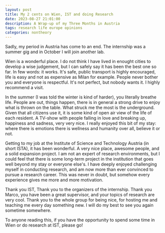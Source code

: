 ```yaml
---
layout: post
title: My 2 cents on Wien, IST and doing Research 
date: 2023-08-27 21:01:00
description: A Wrap-up of my Three Months in Austria
tags: research life europe opinions
categories: nontheory
---
```


Sadly, my period in Austria has come to an end. The internship was a summer gig and in October I will join another lab. 

Wien is a wonderful place. I do not think I have lived in enought cities to develop a wise judgement, but I can safely say it has been the best one so far. In few words: it works. It's safe, public transport is highly encouraged, life is easy and not as expensive as Milan for example. People never bother you and everyone is respectful. It's not perfect, but nobody wants it. I highly recommend a visit. 

In the summer (I was told the winter is kind of harder), you literally breathe life. People are out, things happen, there is in general a strong drive to enjoy what is thrown on the table. What struck me the most is the underground. Given that all citizens use it, it is some kind of open air view of the life of each resident. A TV-show with people falling in love and breaking up, happiness and sadness, very very nice. I really enjoyed this bit of my stay: where there is emotions there is wellness and humanity over all, believe it or not.

Getting to my job at the Institute of Science and Technology Austria (in short ISTA), it has been wonderful. A very nice place, awesome people, and a solid expansion project. I am not an expert of research environments, but I could feel that there is some long-term project in the institution that goes well beyond my stay or everyone else's. 
I have deeply enjoyed challenging myself in conducting research, and am now more than ever convinced to pursue a research career. This was never in doubt, but somehow every experience gives me more and more motivation. 

Thank you IST, Thank you to the organizers of the internship. Thank you Marco, you have been a great supervisor, and your topics of research are very cool. Thank you to the whole group for being nice, for hosting me and teaching me every day something new. I will do my best to see you again sometime somewhere. 

To anyone reading this, if you have the opportunity to spend some time in Wien or do research at IST, please go!



